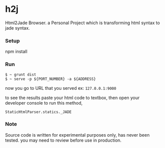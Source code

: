 # h2j
Html2Jade Browser. 
a Personal Project which is transforming html syntax to jade syntax. 

### Setup 
npm install 


### Run
```		
$ ~ grunt dist
$ ~ serve -p ${PORT_NUMBER} -a ${ADDRESS}
```

now you go to URL that you served ex: ``127.0.0.1:9000``

	
to see the results paste your html code to textbox, then open your developer console to run this method,

``StaticHtmlParser.statics._JADE``

### Note
Source code is written for experimental purposes only, has never been tested. you may need to review before use in production.
